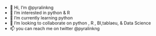 - 👋 Hi, I’m @pyralinkng
- 👀 I’m interested in python & R
- 🌱 I’m currently learning python 
- 💞️ I’m looking to collaborate on python , R , BI,tablaeu, & Data Science
- 📫 you can reach me on twitter @pyralinkng

<!---
pyralinkng/pyralinkng is a ✨ special ✨ repository because its `README.md` (this file) appears on your GitHub profile.
You can click the Preview link to take a look at your changes.
--->
